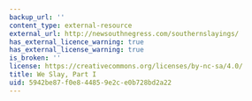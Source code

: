 ```yaml
---
backup_url: ''
content_type: external-resource
external_url: http://newsouthnegress.com/southernslayings/
has_external_licence_warning: true
has_external_license_warning: true
is_broken: ''
license: https://creativecommons.org/licenses/by-nc-sa/4.0/
title: We Slay, Part I
uid: 5942be87-f0e8-4485-9e2c-e0b728bd2a22
---
```

